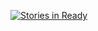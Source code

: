 [![Stories in Ready](https://badge.waffle.io/drewjohnson00/IncrementService.png?label=ready&title=Ready)](https://waffle.io/drewjohnson00/IncrementService)


